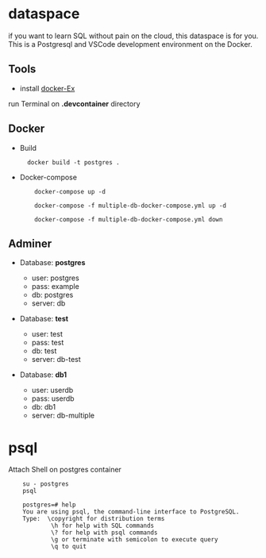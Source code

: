 # dataspace

if you want to learn SQL without pain on the cloud, this dataspace is for you.
This is a Postgresql and VSCode development environment on the Docker.

## Tools

- install [docker-Ex](https://marketplace.visualstudio.com/items?itemName=ms-azuretools.vscode-docker)

run Terminal on **.devcontainer** directory
## Docker
 - Build

         docker build -t postgres .
 
 - Docker-compose
        
           docker-compose up -d

           docker-compose -f multiple-db-docker-compose.yml up -d
           
           docker-compose -f multiple-db-docker-compose.yml down


## Adminer

 - Database: **postgres**
   - user: postgres
   - pass: example
   - db: postgres
   - server: db
 
 - Database: **test**
   - user: test
   - pass: test
   - db: test
   - server: db-test

 - Database: **db1**
   - user: userdb
   - pass: userdb
   - db: db1
   - server: db-multiple

# psql

Attach Shell on postgres container

        su - postgres
        psql

        postgres=# help
        You are using psql, the command-line interface to PostgreSQL.
        Type:  \copyright for distribution terms
                \h for help with SQL commands
                \? for help with psql commands
                \g or terminate with semicolon to execute query
                \q to quit

